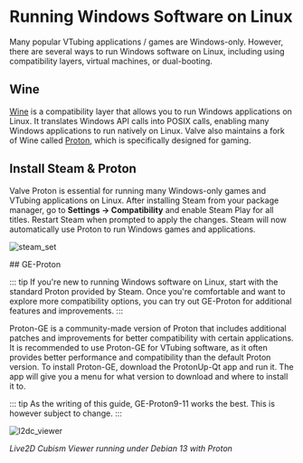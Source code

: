 # Running Windows Software on Linux

Many popular VTubing applications / games are Windows-only. However, there are several ways to run Windows software on Linux, including using compatibility layers, virtual machines, or dual-booting.

## Wine

[Wine](https://www.winehq.org/) is a compatibility layer that allows you to run Windows applications on Linux. It translates Windows API calls into POSIX calls, enabling many Windows applications to run natively on Linux. Valve also maintains a fork of Wine called [Proton](https://www.protondb.com/), which is specifically designed for gaming.


## Install Steam & Proton

Valve Proton is essential for running many Windows-only games and VTubing applications on Linux. After installing Steam from your package manager, go to **Settings -> Compatibility** and enable Steam Play for all titles. Restart Steam when prompted to apply the changes. Steam will now automatically use Proton to run Windows games and applications.

![steam_set](/steam_set.png)


## GE-Proton

::: tip
If you're new to running Windows software on Linux, start with the standard Proton provided by Steam. Once you're comfortable and want to explore more compatibility options, you can try out GE-Proton for additional features and improvements.
:::

Proton-GE is a community-made version of Proton that includes additional patches and improvements for better compatibility with certain applications. It is recommended to use Proton-GE for VTubing software, as it often provides better performance and compatibility than the default Proton version. To install Proton-GE, download the ProtonUp-Qt app and run it. The app will give you a menu for what version to download and where to install it to. 

::: tip
As the writing of this guide, GE-Proton9-11 works the best. This is however subject to change.
:::


![l2dc_viewer](/l2dc_viewer.png)

*Live2D Cubism Viewer running under Debian 13 with Proton*
